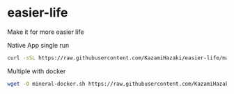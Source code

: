# easier-life

Make it for more easier life


Native App single run
```bash
curl -sSL https://raw.githubusercontent.com/KazamiHazaki/easier-life/main/mineral-app.sh | bash
```

Multiple with docker 
```bash
wget -O mineral-docker.sh https://raw.githubusercontent.com/KazamiHazaki/easier-life/main/docker/mineral-docker.sh && chmod +x mineral-docker.sh && ./mineral-docker.sh
```
